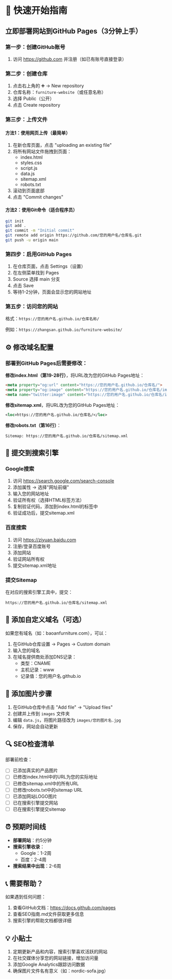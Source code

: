 # 🚀 快速开始指南

## 立即部署网站到GitHub Pages（3分钟上手）

### 第一步：创建GitHub账号
1. 访问 https://github.com 并注册（如已有账号直接登录）

### 第二步：创建仓库
1. 点击右上角的 ➕ → New repository
2. 仓库名称：`furniture-website`（或任意名称）
3. 选择 Public（公开）
4. 点击 Create repository

### 第三步：上传文件
#### 方法1：使用网页上传（最简单）
1. 在新仓库页面，点击 "uploading an existing file"
2. 将所有网站文件拖拽到页面：
   - index.html
   - styles.css
   - script.js
   - data.js
   - sitemap.xml
   - robots.txt
3. 滚动到页面底部
4. 点击 "Commit changes"

#### 方法2：使用Git命令（适合程序员）
```bash
git init
git add .
git commit -m "Initial commit"
git remote add origin https://github.com/您的用户名/仓库名.git
git push -u origin main
```

### 第四步：启用GitHub Pages
1. 在仓库页面，点击 Settings（设置）
2. 在左侧菜单找到 Pages
3. Source 选择 main 分支
4. 点击 Save
5. 等待1-2分钟，页面会显示您的网站地址

### 第五步：访问您的网站
格式：`https://您的用户名.github.io/仓库名称/`

例如：`https://zhangsan.github.io/furniture-website/`

## ⚙️ 修改域名配置

### 部署到GitHub Pages后需要修改：

**修改index.html（第19-28行）**，将URL改为您的GitHub Pages地址：
```html
<meta property="og:url" content="https://您的用户名.github.io/仓库名/">
<meta property="og:image" content="https://您的用户名.github.io/仓库名/images/logo.jpg">
<meta name="twitter:image" content="https://您的用户名.github.io/仓库名/images/logo.jpg">
```

**修改sitemap.xml**，将URL改为您的GitHub Pages地址：
```xml
<loc>https://您的用户名.github.io/仓库名/</loc>
```

**修改robots.txt（第16行）**：
```
Sitemap: https://您的用户名.github.io/仓库名/sitemap.xml
```

## 📝 提交到搜索引擎

### Google搜索
1. 访问 https://search.google.com/search-console
2. 添加属性 → 选择"网址前缀"
3. 输入您的网站地址
4. 验证所有权（选择HTML标签方法）
5. 复制验证代码，添加到index.html的<head>标签中
6. 验证成功后，提交sitemap.xml

### 百度搜索
1. 访问 https://ziyuan.baidu.com
2. 注册/登录百度账号
3. 添加网站
4. 验证网站所有权
5. 提交sitemap.xml地址

### 提交Sitemap
在对应的搜索引擎工具中，提交：
```
https://您的用户名.github.io/仓库名/sitemap.xml
```

## 📱 添加自定义域名（可选）

如果您有域名（如：baoanfurniture.com），可以：

1. 在GitHub仓库设置 → Pages → Custom domain
2. 输入您的域名
3. 在域名提供商处添加DNS记录：
   - 类型：CNAME
   - 主机记录：www
   - 记录值：您的用户名.github.io

## 🎨 添加图片步骤

1. 在GitHub仓库中点击 "Add file" → "Upload files"
2. 创建并上传到 `images` 文件夹
3. 编辑 `data.js`，将图片路径改为 `images/您的图片名.jpg`
4. 保存，网站会自动更新

## 🔍 SEO检查清单

部署前检查：
- [ ] 已添加真实的产品图片
- [ ] 已修改index.html中的URL为您的实际地址
- [ ] 已修改sitemap.xml中的所有URL
- [ ] 已修改robots.txt中的sitemap URL
- [ ] 已添加网站LOGO图片
- [ ] 已在搜索引擎提交网站
- [ ] 已在搜索引擎提交sitemap

## ⏰ 预期时间线

- **部署网站**：约5分钟
- **搜索引擎收录**：
  - Google：1-2周
  - 百度：2-4周
- **搜索结果中出现**：2-6周

## 📞 需要帮助？

如果遇到任何问题：
1. 查看GitHub文档：https://docs.github.com/pages
2. 查看SEO指南.md文件获取更多信息
3. 搜索引擎的帮助文档都很详细

## 💡 小贴士

1. 定期更新产品和内容，搜索引擎喜欢活跃的网站
2. 在社交媒体分享您的网站链接，增加访问量
3. 添加Google Analytics跟踪访问数据
4. 确保图片文件名有意义（如：nordic-sofa.jpg）


